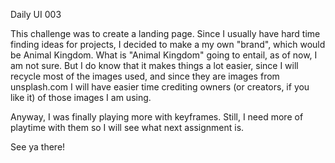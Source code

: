 Daily UI 003 

This challenge was to create a landing page. Since I usually have hard time finding ideas for projects, I decided to make a
my own "brand", which would be Animal Kingdom. What is "Animal Kingdom" going to entail, as of now, I am not sure.
But I do know that it makes things a lot easier, since I will recycle most of the images used, and since they are images
from unsplash.com I will have easier time crediting owners (or creators, if you like it) of those images I am using.


Anyway, I was finally playing more with keyframes. Still, I need more of playtime with them so I will see what next assignment
is. 

See ya there!
